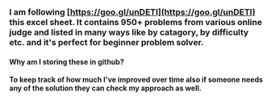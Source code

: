 ### I am following [https://goo.gl/unDETI](https://goo.gl/unDETI) this excel sheet. It contains 950+ problems from various online judge and listed in many ways like by catagory, by difficulty etc. and it's perfect for beginner problem solver.

#### Why am I storing these in github?

<strong>To keep track of how much I've improved over time also if someone needs any of the solution they can check my approach as well.</strong>
